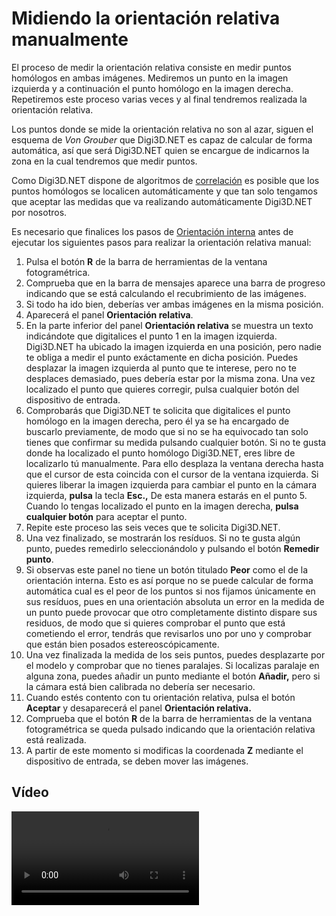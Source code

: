 # Midiendo la orientación relativa manualmente

El proceso de medir la orientación relativa consiste en medir puntos homólogos en ambas imágenes. Mediremos un punto en la imagen izquierda y a continuación el punto homólogo en la imagen derecha. Repetiremos este proceso varias veces y al final tendremos realizada la orientación relativa.

Los puntos donde se mide la orientación relativa no son al azar, siguen el esquema de _Von Grouber_ que Digi3D.NET es capaz de calcular de forma automática, así que será Digi3D.NET quien se encargue de indicarnos la zona en la cual tendremos que medir puntos.

Como Digi3D.NET dispone de algoritmos de [correlación](midiendo-orientacion-relativa-manualmente.md) es posible que los puntos homólogos se localicen automáticamente y que tan solo tengamos que aceptar las medidas que va realizando automáticamente Digi3D.NET por nosotros.

Es necesario que finalices los pasos de [Orientación interna](/digi3d-net/primeros-pasos/comenzando-a-utilizar-digi3d.net/comenzando-con-la-ventana-fotogrametrica/sensor-camara-conica/orientacion-de-modelos-fotogrametricos/orientacion-interna/) antes de ejecutar los siguientes pasos para realizar la orientación relativa manual:

1. Pulsa el botón **R** de la barra de herramientas de la ventana fotogramétrica.
2. Comprueba que en la barra de mensajes aparece una barra de progreso indicando que se está calculando el recubrimiento de las imágenes.
3. Si todo ha ido bien, deberías ver ambas imágenes en la misma posición.
4. Aparecerá el panel **Orientación relativa**.
5. En la parte inferior del panel **Orientación relativa** se muestra un texto indicándote que digitalices el punto 1 en la imagen izquierda. Digi3D.NET ha ubicado la imagen izquierda en una posición, pero nadie te obliga a medir el punto exáctamente en dicha posición. Puedes desplazar la imagen izquierda al punto que te interese, pero no te desplaces demasiado, pues debería estar por la misma zona. Una vez localizado el punto que quieres corregir, pulsa cualquier botón del dispositivo de entrada.
6. Comprobarás que Digi3D.NET te solicita que digitalices el punto homólogo en la imagen derecha, pero él ya se ha encargado de buscarlo previamente, de modo que si no se ha equivocado tan solo tienes que confirmar su medida pulsando cualquier botón. Si no te gusta donde ha localizado el punto homólogo Digi3D.NET, eres libre de localizarlo tú manualmente. Para ello desplaza la ventana derecha hasta que el cursor de esta coincida con el cursor de la ventana izquierda. Si quieres liberar la imagen izquierda para cambiar el punto en la cámara izquierda, **pulsa** la tecla **Esc.,** De esta manera estarás en el punto 5. Cuando lo tengas localizado el punto en la imagen derecha, **pulsa cualquier botón** para aceptar el punto.
7. Repite este proceso las seis veces que te solicita Digi3D.NET.
8. Una vez finalizado, se mostrarán los resíduos. Si no te gusta algún punto, puedes remedirlo seleccionándolo y pulsando el botón **Remedir punto**.
9. Si observas este panel no tiene un botón titulado **Peor** como el de la orientación interna. Esto es así porque no se puede calcular de forma automática cual es el peor de los puntos si nos fijamos únicamente en sus resíduos, pues en una orientación absoluta un error en la medida de un punto puede provocar que otro completamente distinto dispare sus residuos, de modo que si quieres comprobar el punto que está cometiendo el error, tendrás que revisarlos uno por uno y comprobar que están bien posados estereoscópicamente.
10. Una vez finalizada la medida de los seis puntos, puedes desplazarte por el modelo y comprobar que no tienes paralajes. Si localizas paralaje en alguna zona, puedes añadir un punto mediante el botón **Añadir,** pero si la cámara está bien calibrada no debería ser necesario.
11. Cuando estés contento con tu orientación relativa, pulsa el botón **Aceptar** y desaparecerá el panel **Orientación relativa.**
12. Comprueba que el botón **R** de la barra de herramientas de la ventana fotogramétrica se queda pulsado indicando que la orientación relativa está realizada.
13. A partir de este momento si modificas la coordenada **Z** mediante el dispositivo de entrada, se deben mover las imágenes.

## Vídeo

<video controls><source src="https://digi21.blob.core.windows.net/videos-ayuda/Midiendo%20la%20orientacion%20relativa%20manualmente.mp4" caption="" type="video/mp4"></video>

